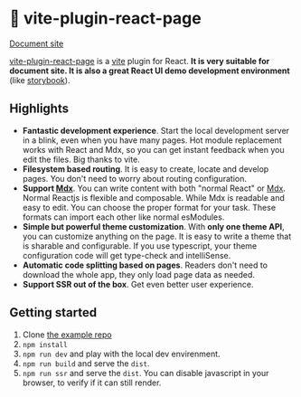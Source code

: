 # 📘 vite-plugin-react-page

[Document site](https://csr632.github.io/vite-pages-example/)

[vite-plugin-react-page](https://github.com/csr632/vite-plugin-react-pages) is a [vite](https://github.com/vitejs/vite) plugin for React. **It is very suitable for document site. It is also a great React UI demo development environment** (like [storybook](https://storybook.js.org/)).

## Highlights

- **Fantastic development experience**. Start the local development server in a blink, even when you have many pages. Hot module replacement works with React and Mdx, so you can get instant feedback when you edit the files. Big thanks to vite.
- **Filesystem based routing**. It is easy to create, locate and develop pages. You don't need to worry about routing configuration.
- **Support [Mdx](https://mdxjs.com/)**. You can write content with both "normal React" or [Mdx](https://mdxjs.com/). Normal Reactjs is flexible and composable. While Mdx is readable and easy to edit. You can choose the proper format for your task. These formats can import each other like normal esModules.
- **Simple but powerful theme customization**. With **only one theme API**, you can customize anything on the page. It is easy to write a theme that is sharable and configurable. If you use typescript, your theme configuration code will get type-check and intelliSense.
- **Automatic code splitting based on pages**. Readers don't need to download the whole app, they only load page data as needed.
- **Support SSR out of the box**. Get even better user experience.

## Getting started

1. Clone [the example repo](https://github.com/csr632/vite-pages-example)
2. `npm install`
3. `npm run dev` and play with the local dev envirenment.
4. `npm run build` and serve the `dist`.
5. `npm run ssr` and serve the `dist`. You can disable javascript in your browser, to verify if it can still render.
